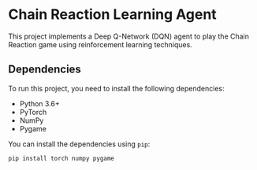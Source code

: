 # Chain Reaction Learning Agent

This project implements a Deep Q-Network (DQN) agent to play the Chain Reaction game using reinforcement learning techniques.

## Dependencies

To run this project, you need to install the following dependencies:

- Python 3.6+
- PyTorch
- NumPy
- Pygame

You can install the dependencies using `pip`:

```sh
pip install torch numpy pygame